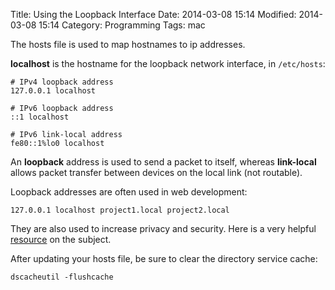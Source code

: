 Title: Using the Loopback Interface
Date: 2014-03-08 15:14
Modified: 2014-03-08 15:14
Category: Programming
Tags: mac

The hosts file is used to map hostnames to ip addresses.

**localhost** is the hostname for the loopback network interface, in `/etc/hosts`:

	# IPv4 loopback address
	127.0.0.1 localhost

	# IPv6 loopback address
	::1 localhost

	# IPv6 link-local address
	fe80::1%lo0 localhost

An **loopback** address is used to send a packet to itself, whereas **link-local** 
allows packet transfer between devices on the local link (not routable).

Loopback addresses are often used in web development:

	127.0.0.1 localhost project1.local project2.local

They are also used to increase privacy and security.  Here is a very helpful [resource](http://someonewhocares.org/hosts/hosts) on the subject.

After updating your hosts file, be sure to clear the directory service cache:

	dscacheutil -flushcache
